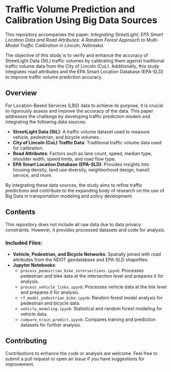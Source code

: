 # Traffic Volume Prediction and Calibration Using Big Data Sources

This repository accompanies the paper: *Integrating StreetLight, EPS Smart Location Data and Road Attributes: A Random Forest Approach to Multi-Modal Traffic Calibration in Lincoln, Nebraska*. 

The objective of this study is to verify and enhance the accuracy of StreetLight Data (StL) traffic volumes by calibrating them against traditional traffic volume data from the City of Lincoln (CoL). Additionally, this study integrates road attributes and the EPA Smart Location Database (EPA-SLD) to improve traffic volume prediction accuracy.

## Overview

For Location-Based Services (LBS) data to achieve its purpose, it is crucial to rigorously assess and improve the accuracy of the data. This paper addresses the challenge by developing traffic prediction models and integrating the following data sources:

- **StreetLight Data (StL)**: A traffic volume dataset used to measure vehicle, pedestrian, and bicycle volumes.
- **City of Lincoln (CoL) Traffic Data**: Traditional traffic volume data used for calibration.
- **Road Attributes**: Factors such as lane count, speed, median type, shoulder width, speed limits, and road flow type.
- **EPA Smart Location Database (EPA-SLD)**: Provides insights into housing density, land use diversity, neighborhood design, transit service, and more.

By integrating these data sources, the study aims to refine traffic predictions and contribute to the expanding body of research on the use of Big Data in transportation modeling and policy development.

## Contents

This repository does not include all raw data due to data privacy constraints. However, it provides processed datasets and code for analysis.

### Included Files:
- **Vehicle, Pedestrian, and Bicycle Networks**: Spatially joined with road attributes from the NDOT geodatabase and EPA-SLD shapefiles.
- **Jupyter Notebooks**:
  - `process_pedestrian_bike_intersections.ipynb`: Processes pedestrian and bike data at the intersection level and prepares it for analysis.
  - `process_vehicle_links.ipynb`: Processes vehicle data at the link level and prepares it for analysis.
  - `rf_model_pedestrian_bike.ipynb`: Random forest model analysis for pedestrian and bicycle data.
  - `vehicle_modeling.ipynb`: Statistical and random forest modeling for vehicle data.
  - `compare_train_predict.ipynb`: Compares training and prediction datasets for further analysis.

## Contributing

Contributions to enhance the code or analysis are welcome. Feel free to submit a pull request or open an issue if you have suggestions for improvement.
